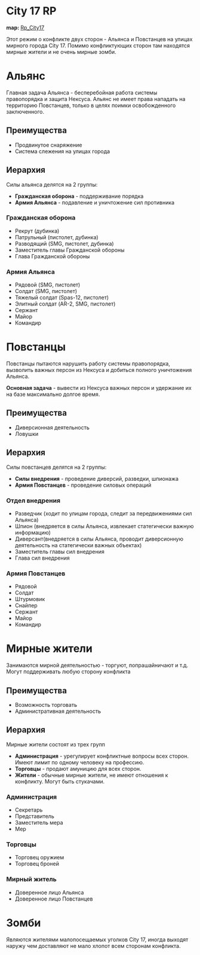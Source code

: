 # City 17 RP

**map:** [Rp_City17](https://steamcommunity.com/sharedfiles/filedetails/?l=russian&id=150899249)

Этот режим о конфликте двух сторон - Альянса и Повстанцев на улицах мирного города City 17. Помимо конфликтующих сторон там находятся мирные жители и не очень мирные зомби.

# Альянс
Главная задача Альянса - бесперебойная работа системы правопорядка и защита Нексуса. Альянс не имеет права нападать на территорию Повстанцев, только в целях поимки освобожденного заключенного.

## Преимущества
- Продвинутое снаряжение
- Система слежения на улицах города

## Иерархия
Силы альянса делятся на 2 группы:
- **Гражданская оборона** - поддерживание порядка
- **Армия Альянса** - подавление и уничтожение сил противника

### Гражданская оборона
- Рекрут (дубинка)
- Патрульный (пистолет, дубинка)
- Разводящий (SMG, пистолет, дубинка)
- Заместитель главы Гражданской обороны
- Глава Гражданской обороны

### Армия Альянса
- Рядовой (SMG, пистолет)
- Солдат (SMG, пистолет)
- Тяжелый солдат (Spas-12, пистолет)
- Элитный солдат (AR-2, SMG, пистолет)
- Сержант
- Майор
- Командир

# Повстанцы
Повстанцы пытаются нарушить работу системы правопорядка, вызволить важных персон из Нексуса и добиться полного уничтожения Альянса. 

**Основная задача** - вывести из Нексуса важных персон и удержание их на базе максимально долгое время.

## Преимущества
- Диверсионная деятельность
- Ловушки

## Иерархия
Силы повстанцев делятся на 2 группы:
- **Силы внедрения** - проведение диверсий, разведки, шпионажа
- **Армия Повстанцев** - проведение силовых операций

### Отдел внедрения
- Разведчик (ходит по улицам города, следит за передвижениями сил Альянса)
- Шпион (внедряется в силы Альянса, извлекает статегически важную информацию)
- Диверсант(внедряется в силы Альянса, проводит диверсионную деятельность на статегически важных объектах)
- Заместитель главы сил внедрения
- Глава сил внедрения

### Армия Повстанцев
- Рядовой
- Солдат
- Штурмовик
- Снайпер
- Сержант
- Майор
- Командир

# Мирные жители
Занимаются мирной деятельностью - торгуют, попрашайничают и т.д. Могут поддерживать любую сторону конфликта

## Преимущества
- Возможность торговать
- Административная деятельность

## Иерархия
Мирные жители состоят из трех групп
- **Администрация** - урегулирует конфликтные вопросы всех сторон. Имеют лимит по одному человеку на профессию.
- **Торговцы** - продают амуницию для всех сторон.
- **Жители** - обычные мирные жители, не имеют отношения к конфликту. Могут быть стукачами.

### Администрация
- Секретарь
- Представитель
- Заместитель мера
- Мер

### Торговцы
- Торговец оружием
- Торговец броней

### Мирный житель
- Доверенное лицо Альянса
- Доверенное лицо Повстанцев

# Зомби
Являются жителями малопосещаемых уголков City 17, иногда выходят наружу чем доставляют не мало хлопот всем сторонам конфликта.
